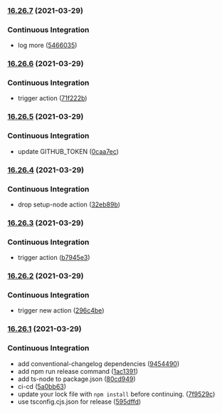 ### [16.26.7](https://github.com/withthegrid/platform-sdk/compare/v16.26.6...v16.26.7) (2021-03-29)


### Continuous Integration

* log more ([5466035](https://github.com/withthegrid/platform-sdk/commit/54660356d7c6cf419818130836e49e34e61d8cc3))

### [16.26.6](https://github.com/withthegrid/platform-sdk/compare/v16.26.5...v16.26.6) (2021-03-29)


### Continuous Integration

* trigger action ([71f222b](https://github.com/withthegrid/platform-sdk/commit/71f222b7a7dd2b0106b99fed3dafe32baba6904a))

### [16.26.5](https://github.com/withthegrid/platform-sdk/compare/v16.26.4...v16.26.5) (2021-03-29)


### Continuous Integration

* update GITHUB_TOKEN ([0caa7ec](https://github.com/withthegrid/platform-sdk/commit/0caa7ecaaa3498c6d0fc07abcfc96ee80070ef14))

### [16.26.4](https://github.com/withthegrid/platform-sdk/compare/v16.26.3...v16.26.4) (2021-03-29)


### Continuous Integration

* drop setup-node action ([32eb89b](https://github.com/withthegrid/platform-sdk/commit/32eb89ba68bf0b0d1328f18fe92f754839498fb9))

### [16.26.3](https://github.com/withthegrid/platform-sdk/compare/v16.26.2...v16.26.3) (2021-03-29)


### Continuous Integration

* trigger action ([b7945e3](https://github.com/withthegrid/platform-sdk/commit/b7945e3e8a9f136cd76805614437b585ff189562))

### [16.26.2](https://github.com/withthegrid/platform-sdk/compare/v16.26.1...v16.26.2) (2021-03-29)


### Continuous Integration

* trigger new action ([296c4be](https://github.com/withthegrid/platform-sdk/commit/296c4bec7cc8db16765b6c85b5e506c31ea72992))

### [16.26.1](https://github.com/withthegrid/platform-sdk/compare/v16.26.0...v16.26.1) (2021-03-29)


### Continuous Integration

* add conventional-changelog dependencies ([9454490](https://github.com/withthegrid/platform-sdk/commit/9454490424a8a15d13800bb432738e42904c13ec))
* add npm run release command ([1ac1391](https://github.com/withthegrid/platform-sdk/commit/1ac1391d084fecf711061202bb44921c26f99204))
* add ts-node to package.json ([80cd949](https://github.com/withthegrid/platform-sdk/commit/80cd949d4e94872491482b8a0751e9d6acd06558))
* ci-cd ([5a0bb63](https://github.com/withthegrid/platform-sdk/commit/5a0bb63a32e53ea920c0d7fbd2575e148b2004fd))
* update your lock file with `npm install` before continuing. ([7f9529c](https://github.com/withthegrid/platform-sdk/commit/7f9529ccb5a0f03524748160f092c3601b5fa658))
* use tsconfig.cjs.json for release ([595dffd](https://github.com/withthegrid/platform-sdk/commit/595dffd75eeef5a08f17cc2e2de67d79001060e3))
